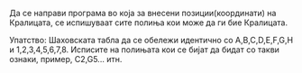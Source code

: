 Да се направи програма во која за внесени позиции(координати) на Кралицата,
се испишуваат сите полиња кои може да ги бие Кралицата.

Упатство: Шаховската табла да се обележи идентично со A,B,C,D,E,F,G,H и
1,2,3,4,5,6,7,8. Исписите на полињата кои се бијат да бидат со такви ознаки,
пример, C2,G5... итн.
